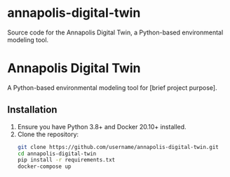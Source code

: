 # annapolis-digital-twin
Source code for the Annapolis Digital Twin, a Python-based environmental modeling tool.
# Annapolis Digital Twin

A Python-based environmental modeling tool for [brief project purpose].

## Installation
1. Ensure you have Python 3.8+ and Docker 20.10+ installed.
2. Clone the repository:
   ```bash
   git clone https://github.com/username/annapolis-digital-twin.git
   cd annapolis-digital-twin
   pip install -r requirements.txt
   docker-compose up
